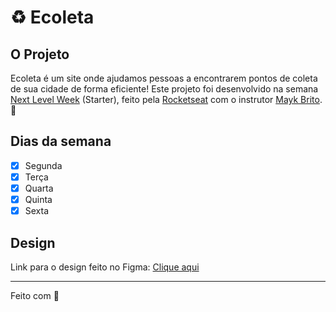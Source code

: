 # :recycle: Ecoleta
## O Projeto
Ecoleta é um site onde ajudamos pessoas a encontrarem pontos de coleta de sua cidade de forma eficiente! Este projeto foi desenvolvido na semana [Next Level Week](https://nextlevelweek.com/) (Starter), feito pela [Rocketseat](https://rocketseat.com.br/) com o instrutor [Mayk Brito](https://github.com/maykbrito). :rocket:

## Dias da semana
- [x] Segunda
- [x] Terça
- [x] Quarta
- [x] Quinta
- [x] Sexta

## Design

Link para o design feito no Figma: [Clique aqui](https://www.figma.com/file/1SxgOMojOB2zYT0Mdk28lB/Ecoleta)

---

Feito com :heartbeat: